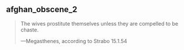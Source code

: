 ## afghan_obscene_2
> The wives prostitute themselves unless they are compelled to be chaste.
> 
> —Megasthenes, according to Strabo 15.1.54